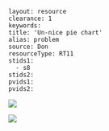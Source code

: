 ````
layout: resource
clearance: 1
keywords:
title: 'Un-nice pie chart'
alias: problem
source: Don
resourceType: RT11
stids1: 
  - s8
stids2:
pvids1:
pvids2:

````



![ ](http://4.bp.blogspot.com/-K1zTzK4DVu8/TxM9tnkkzdI/AAAAAAAADHg/up3e6CfAR9E/s1600/20h2ejn.jpg)



![ ](http://2.bp.blogspot.com/-XGRIQdO9JeM/TxM-HioDg0I/AAAAAAAADHo/8K8h_FXNKDE/s1600/Picture3.png)



